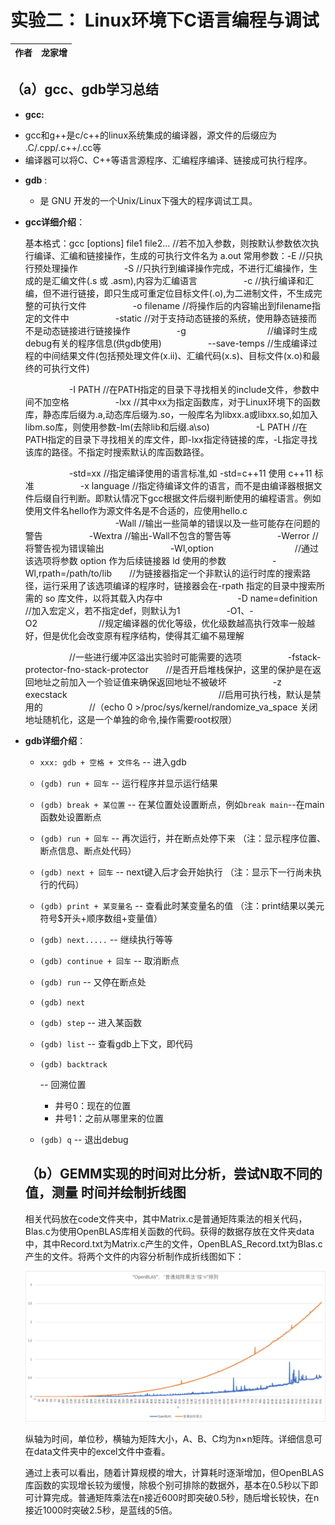 #  实验二： Linux环境下C语言编程与调试
| 作者 | 龙家增 |
| ---- | ------ |
##  （a）gcc、gdb学习总结	

+  **gcc:** 

  - gcc和g++是c/c++的linux系统集成的编译器，源文件的后缀应为 .C/.cpp/.c++/.cc等
  - 编译器可以将C、C++等语言源程序、汇编程序编译、链接成可执行程序。

+ **gdb** :

  - 是 GNU 开发的一个Unix/Linux下强大的程序调试工具。

+ **gcc详细介绍**：

  基本格式：gcc [options] file1 file2... //若不加入参数，则按默认参数依次执行编译、汇编和链接操作，生成的可执行文件名为 a.out
  常用参数：-E //只执行预处理操作
  　　　　　-S //只执行到编译操作完成，不进行汇编操作，生成的是汇编文件(.s 或 .asm),内容为汇编语言
  　　　　　-c //执行编译和汇编，但不进行链接，即只生成可重定位目标文件(.o),为二进制文件，不生成完整的可执行文件
  　　　　　-o filename //将操作后的内容输出到filename指定的文件中
  　　　　　-static //对于支持动态链接的系统，使用静态链接而不是动态链接进行链接操作
  　　　　　-g　　　　　　　　　 //编译时生成debug有关的程序信息(供gdb使用)
  　　　　　--save-temps //生成编译过程的中间结果文件(包括预处理文件(x.ii)、汇编代码(x.s)、目标文件(x.o)和最终的可执行文件)

  　　　　　-I PATH //在PATH指定的目录下寻找相关的include文件，参数中间不加空格
  　　　　　-lxx //其中xx为指定函数库，对于Linux环境下的函数库，静态库后缀为.a,动态库后缀为.so，一般库名为libxx.a或libxx.so,如加入libm.so库，则使用参数-lm(去除lib和后缀.a\so)
  　　　　　-L PATH //在PATH指定的目录下寻找相关的库文件，即-lxx指定待链接的库，-L指定寻找该库的路径。不指定时搜索默认的库函数路径。

  　　　　　-std=xx //指定编译使用的语言标准,如 -std=c++11 使用 c++11 标准
  　　　　　-x language //指定待编译文件的语言，而不是由编译器根据文件后缀自行判断。即默认情况下gcc根据文件后缀判断使用的编程语言。例如使用文件名hello作为源文件名是不合适的，应使用hello.c
  　　　　　
  　　　　　-Wall //输出一些简单的错误以及一些可能存在问题的警告
  　　　　　-Wextra //输出-Wall不包含的警告等
  　　　　　-Werror //将警告视为错误输出
  　　
  　　　　　-Wl,option　　　　　　　　　 //通过该选项将参数 option 作为后续链接器 ld 使用的参数
  　　　　　-Wl,rpath=/path/to/lib　　//为链接器指定一个非默认的运行时库的搜索路径，运行采用了该选项编译的程序时，链接器会在-rpath 指定的目录中搜索所需的 so 库文件，以将其载入内存中
  　　　
  　　　　　-D name=definition //加入宏定义，若不指定def，则默认为1
  　　　　　-O1、-O2　　　　　　　//规定编译器的优化等级，优化级数越高执行效率一般越好，但是优化会改变原有程序结构，使得其汇编不易理解

  　　　　　//一些进行缓冲区溢出实验时可能需要的选项
  　　　　　-fstack-protector-fno-stack-protector　　//是否开启堆栈保护，这里的保护是在返回地址之前加入一个验证值来确保返回地址不被破坏
  　　　　　-z execstack 　　　　　　　　　　　　　　　　　//启用可执行栈，默认是禁用的
  　　　　　//（echo 0 >/proc/sys/kernel/randomize_va_space 关闭地址随机化，这是一个单独的命令,操作需要root权限）

+ **gdb详细介绍**：

  - `xxx: gdb + 空格 + 文件名` -- 进入gdb

  - `(gdb) run + 回车` -- 运行程序并显示运行结果

  - `(gdb) break + 某位置` -- 在某位置处设置断点，例如`break main`--在main函数处设置断点

  - `(gdb) run + 回车` -- 再次运行，并在断点处停下来 （注：显示程序位置、断点信息、断点处代码）

  - `(gdb) next + 回车` -- next键入后才会开始执行 （注：显示下一行尚未执行的代码）

  - `(gdb) print + 某变量名` -- 查看此时某变量名的值 （注：print结果以美元符号$开头+顺序数组+变量值）

  - `(gdb) next.....` -- 继续执行等等

  - `(gdb) continue + 回车` -- 取消断点

  - `(gdb) run` -- 又停在断点处

  - `(gdb) next`

  - `(gdb) step` -- 进入某函数

  - `(gdb) list` -- 查看gdb上下文，即代码

  - ```
    (gdb) backtrack
    ```

     

    -- 回溯位置

    - 井号0：现在的位置
    - 井号1：之前从哪里来的位置

  - `(gdb) q` -- 退出debug

  

  

  

  ##  （b）GEMM实现的时间对比分析，尝试N取不同的值，测量 时间并绘制折线图

  ​	相关代码放在code文件夹中，其中Matrix.c是普通矩阵乘法的相关代码，Blas.c为使用OpenBLAS库相关函数的代码。获得的数据存放在文件夹data中，其中Record.txt为Matrix.c产生的文件，OpenBLAS_Record.txt为Blas.c产生的文件。将两个文件的内容分析制作成折线图如下：

  ![image-20210920180512509](https://github.com/Lonjiazeng/hpc/blob/main/lib2/image-20210920180512509.png)

  纵轴为时间，单位秒，横轴为矩阵大小，A、B、C均为n×n矩阵。详细信息可在data文件夹中的excel文件中查看。

  ​	通过上表可以看出，随着计算规模的增大，计算耗时逐渐增加，但OpenBLAS库函数的实现增长较为缓慢，除极个别可排除的数据外，基本在0.5秒以下即可计算完成。普通矩阵乘法在n接近600时即突破0.5秒，随后增长较快，在n接近1000时突破2.5秒，是蓝线的5倍。

  

  

